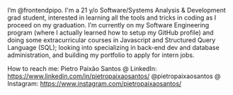 I’m @frontendpipo.
I'm a 21 y/o Software/Systems Analysis & Development grad student, interested in learning all the tools and tricks in coding as I proceed on my graduation.
I’m currently on my Software Engineering program (where I actually learned how to setup my GitHub profile) and doing some extracurricular courses in Javascript and Structured Query Language (SQL); looking into specializing in back-end dev and database administration, and building my portfolio to apply for intern jobs.

How to reach me:                                                                                                                                                     Pietro Paixão Santos @ LinkedIn: https://www.linkedin.com/in/pietropaixaosantos/                                                                       @pietropaixaosantos @ Instagram: https://www.instagram.com/pietropaixaosantos/
